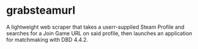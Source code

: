 # grabsteamurl
A lightweight web scraper that takes a userr-supplied Steam Profile and searches for a Join Game URL on said profile, then launches an application for matchmaking with DBD 4.4.2.
